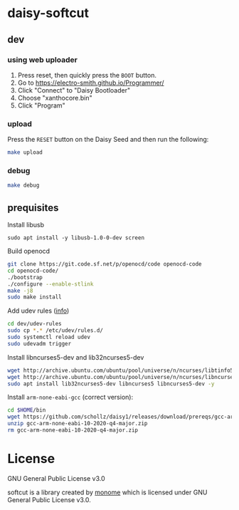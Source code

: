 # daisy-softcut

## dev 

### using web uploader

1. Press reset, then quickly press the `BOOT` button.
2. Go to https://electro-smith.github.io/Programmer/
3. Click "Connect" to "Daisy Bootloader"
4. Choose "xanthocore.bin"
5. Click "Program"

###  upload

Press the `RESET` button on the Daisy Seed and then run the following:

```bash
make upload
```

### debug

```bash
make debug
```

## prequisites

Install libusb

```
sudo apt install -y libusb-1.0-0-dev screen
```

Build openocd

```bash
git clone https://git.code.sf.net/p/openocd/code openocd-code
cd openocd-code/
./bootstrap 
./configure --enable-stlink
make -j8
sudo make install
```

Add udev rules ([info](https://forum.electro-smith.com/t/st-link-and-cortex-debugger-on-ubuntu-24-04/5260))

```bash
cd dev/udev-rules
sudo cp *.* /etc/udev/rules.d/
sudo systemctl reload udev
sudo udevadm trigger
````

Install libncurses5-dev and lib32ncurses5-dev

```bash
wget http://archive.ubuntu.com/ubuntu/pool/universe/n/ncurses/libtinfo5_6.4-2_amd64.deb && sudo dpkg -i libtinfo5_6.4-2_amd64.deb && rm -f libtinfo5_6.4-2_amd64.deb
wget http://archive.ubuntu.com/ubuntu/pool/universe/n/ncurses/libncurses5_6.4-2_amd64.deb && sudo dpkg -i libncurses5_6.4-2_amd64.deb && rm -f libncurses5_6.4-2_amd64.deb
sudo apt install lib32ncurses5-dev libncurses5 libncurses5-dev -y 
```

Install `arm-none-eabi-gcc` (correct version):

```bash
cd $HOME/bin
wget https://github.com/schollz/daisy1/releases/download/prereqs/gcc-arm-none-eabi-10-2020-q4-major.zip
unzip gcc-arm-none-eabi-10-2020-q4-major.zip
rm gcc-arm-none-eabi-10-2020-q4-major.zip
```


# License

GNU General Public License v3.0

softcut is a library created by [monome](https://github.com/monome/softcut-lib/blob/main/readme.md) which is licensed under GNU General Public License v3.0.

